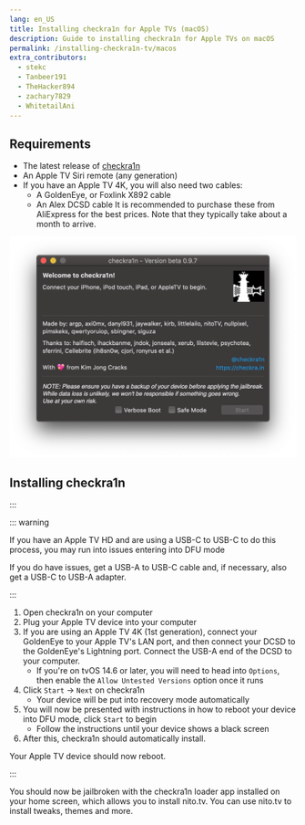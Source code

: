 ```yaml
---
lang: en_US
title: Installing checkra1n for Apple TVs (macOS)
description: Guide to installing checkra1n for Apple TVs on macOS
permalink: /installing-checkra1n-tv/macos
extra_contributors:
  - stekc
  - Tanbeer191
  - TheHacker894
  - zachary7829
  - WhitetailAni
---
```


## Requirements

- The latest release of [checkra1n](https://checkra.in)
- An Apple TV Siri remote (any generation)
- If you have an Apple TV 4K, you will also need two cables:
  - A GoldenEye, or Foxlink X892 cable
  - An Alex DCSD cable
It is recommended to purchase these from AliExpress for the best prices. Note that they typically take about a month to arrive.

![A screenshot of the checkra1n application](/assets/images/checkra1n.png)

## Installing checkra1n

:::

::: warning

If you have an Apple TV HD and are using a USB-C to USB-C to do this process, you may run into issues entering into DFU mode

If you do have issues, get a USB-A to USB-C cable and, if necessary, also get a USB-C to USB-A adapter.

:::

1. Open checkra1n on your computer
1. Plug your Apple TV device into your computer
1. If you are using an Apple TV 4K (1st generation), connect your GoldenEye to your Apple TV's LAN port, and then connect your DCSD to the GoldenEye's Lightning port. Connect the USB-A end of the DCSD to your computer.
    - If you're on tvOS 14.6 or later, you will need to head into `Options`, then enable the `Allow Untested Versions` option once it runs
1. Click `Start` -> `Next` on checkra1n
    - Your device will be put into recovery mode automatically
1. You will now be presented with instructions in how to reboot your device into <router-link to="/faq/#what-is-dfu-mode">DFU mode</router-link>, click `Start` to begin
    - Follow the instructions until your device shows a black screen
1. After this, checkra1n should automatically install.

Your Apple TV device should now reboot.

:::

You should now be jailbroken with the checkra1n loader app installed on your home screen, which allows you to install nito.tv. You can use nito.tv to install tweaks, themes and more.

